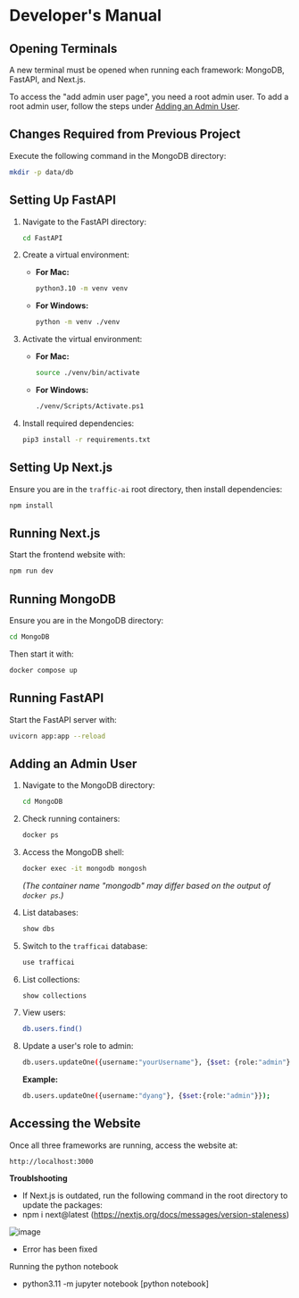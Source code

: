 # Developer's Manual

## Opening Terminals
A new terminal must be opened when running each framework: MongoDB, FastAPI, and Next.js.

To access the "add admin user page", you need a root admin user. To add a root admin user, follow the steps under [Adding an Admin User](#adding-an-admin-user).

## Changes Required from Previous Project

Execute the following command in the MongoDB directory:

```bash
mkdir -p data/db
```

## Setting Up FastAPI

1. Navigate to the FastAPI directory:

    ```bash
    cd FastAPI
    ```

2. Create a virtual environment:
    - **For Mac:**
        ```bash
        python3.10 -m venv venv
        ```
    - **For Windows:**
        ```bash
        python -m venv ./venv
        ```

3. Activate the virtual environment:
    - **For Mac:**
        ```bash
        source ./venv/bin/activate
        ```
    - **For Windows:**
        ```bash
        ./venv/Scripts/Activate.ps1
        ```

4. Install required dependencies:

    ```bash
    pip3 install -r requirements.txt
    ```

## Setting Up Next.js

Ensure you are in the `traffic-ai` root directory, then install dependencies:

```bash
npm install
```

## Running Next.js

Start the frontend website with:

```bash
npm run dev
```

## Running MongoDB

Ensure you are in the MongoDB directory:

```bash
cd MongoDB
```

Then start it with:

```bash
docker compose up
```

## Running FastAPI

Start the FastAPI server with:

```bash
uvicorn app:app --reload
```

## Adding an Admin User

1. Navigate to the MongoDB directory:

    ```bash
    cd MongoDB
    ```

2. Check running containers:

    ```bash
    docker ps
    ```

3. Access the MongoDB shell:

    ```bash
    docker exec -it mongodb mongosh
    ```
    *(The container name "mongodb" may differ based on the output of `docker ps`.)*

4. List databases:

    ```bash
    show dbs
    ```

5. Switch to the `trafficai` database:

    ```bash
    use trafficai
    ```

6. List collections:

    ```bash
    show collections
    ```

7. View users:

    ```bash
    db.users.find()
    ```

8. Update a user's role to admin:

    ```bash
    db.users.updateOne({username:"yourUsername"}, {$set: {role:"admin"}});
    ```

    **Example:**

    ```bash
    db.users.updateOne({username:"dyang"}, {$set:{role:"admin"}});
    ```

## Accessing the Website

Once all three frameworks are running, access the website at:

```
http://localhost:3000
```
**Troublshooting**
- If Next.js is outdated, run the following command in the root directory to update the packages:
- npm i next@latest (https://nextjs.org/docs/messages/version-staleness)

![image](https://github.com/user-attachments/assets/12037ae8-9527-466b-9b5b-844143fa6157)
- Error has been fixed

Running the python notebook
- python3.11 -m jupyter notebook [python notebook]

